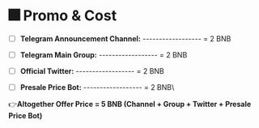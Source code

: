 # 🎆 Promo & Cost

* [ ] **Telegram Announcement Channel:**   ------------------ = 2 BNB
* [ ] **Telegram Main Group:**   ------------------ = 2 BNB
* [ ] **Official Twitter:**   ------------------ = 2 BNB
* [ ] **Presale Price Bot:**   ------------------ = 2 BNB\


👉**Altogether Offer Price = 5 BNB (Channel + Group + Twitter + Presale Price Bot)**

